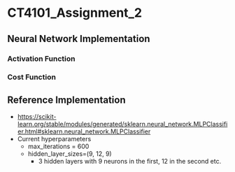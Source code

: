 # CT4101_Assignment_2

## Neural Network Implementation


### Activation Function


### Cost Function


## Reference Implementation
- https://scikit-learn.org/stable/modules/generated/sklearn.neural_network.MLPClassifier.html#sklearn.neural_network.MLPClassifier
- Current hyperparameters
    - max_iterations = 600
    - hidden_layer_sizes=(9, 12, 9)
        - 3 hidden layers with 9 neurons in the first, 12 in the second etc.
  

